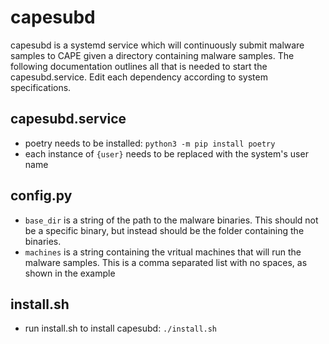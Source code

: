# capesubd
capesubd is a systemd service which will continuously submit malware samples to CAPE given a directory containing malware samples.
The following documentation outlines all that is needed to start the capesubd.service. Edit each dependency according to system specifications.

## capesubd.service
- poetry needs to be installed: `python3 -m pip install poetry`
- each instance of `{user}` needs to be replaced with the system's user name

## config.py
- `base_dir` is a string of the path to the malware binaries. This should not be a specific binary, but instead should be the folder containing the binaries.
- `machines` is a string containing the vritual machines that will run the malware samples. This is a comma separated list with no spaces, as shown in the example

## install.sh
- run install.sh to install capesubd: `./install.sh`